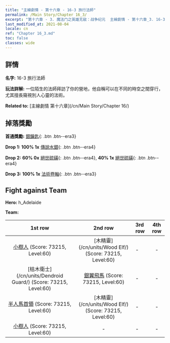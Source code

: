 ```yaml
---
title: "主線劇情 - 第十六章 - 16-3 旅行法師"
permalink: /Main Story/Chapter 16_3/
excerpt: "第十六章 - 3. 魔法门之英雄无敌：战争纪元  主線劇情 - 第十六章_3. 16-3 旅行法師"
last_modified_at: 2021-08-04
locale: cn
ref: "Chapter 16_3.md"
toc: false
classes: wide
---
```


## 詳情

 **名字:** 16-3 旅行法師

 **玩法詳解:** 一位陌生的法師拜訪了你的營地，他自稱可以在不同的時空之間穿行，尤其擅長窺視別人心靈的法術。

 **Related to:** [主線劇情 第十六章](/cn/Main Story/Chapter 16/)

## 掉落獎勵

 **首通獎勵:** [銀鑰匙](/cn/Items/con_693/){: .btn .btn--era3}

 **Drop 1:** **100% 1x** [傳說水銀](/cn/Items/mat_56/){: .btn .btn--era4}

 **Drop 2:** **60% 0x** [絕世硫磺](/cn/Items/mat_50/){: .btn .btn--era4}, **40% 1x** [絕世硫磺](/cn/Items/mat_50/){: .btn .btn--era4}

 **Drop 3:** **100% 1x** [法術卷軸](/cn/Items/con_694/){: .btn .btn--era3}


## Fight against Team
 **Hero:** h_Adelaide

 **Team:**


  | 1st row | 2nd row | 3rd row | 4th row |
  |:----:|:----:|:----|:----:|
  | [小樹人](/cn/units/Treant/) (Score: 73215, Level:60)  | [木精靈](/cn/units/Wood Elf/) (Score: 73215, Level:60)  | - | - |
  | [枯木衛士](/cn/units/Dendroid Guard/) (Score: 73215, Level:60)  | [銀翼飛馬](/cn/units/Pegasus/) (Score: 73215, Level:60)  | - | - |
  | [半人馬首領](/cn/units/Centaur/) (Score: 73215, Level:60)  | [木精靈](/cn/units/Wood Elf/) (Score: 73215, Level:60)  | - | - |
  | [小樹人](/cn/units/Treant/) (Score: 73215, Level:60)  | - | - | - |


